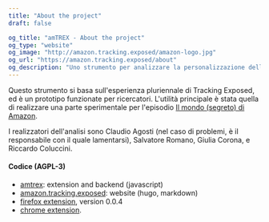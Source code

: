 ```yaml
---
title: "About the project"
draft: false

og_title: "amTREX - About the project"
og_type: "website"
og_image: "http://amazon.tracking.exposed/amazon-logo.jpg"
og_url: "https://amazon.tracking.exposed/about"
og_description: "Uno strumento per analizzare la personalizzazione delle esperienze d'acquisto"
---
```


Questo strumento si basa sull'esperienza pluriennale di Tracking Exposed, ed è un prototipo funzionate per ricercatori. L'utilità principale è stata quella di realizzare una parte sperimentale per l'episodio [Il mondo (segreto) di Amazon](https://www.rai.it/ufficiostampa/assets/template/us-articolo.html?ssiPath=/articoli/2019/12/Petrolio-ed126ca7-42a3-4752-a727-a6eeb1176895-ssi.html).

I realizzatori dell'analisi sono Claudio Agosti (nel caso di problemi, è il responsabile con il quale lamentarsi), Salvatore Romano, Giulia Corona, e Riccardo Coluccini.

#### Codice (AGPL-3)

* [amtrex](https://github.com/tracking-exposed/amtrex): extension and backend (javascript)
* [amazon.tracking.exposed](https://github.com/tracking-exposed/amazon.tracking.exposed): website (hugo, markdown)
* [firefox extension](http://amazon.tracking.exposed/bin/amtrex-0.0.4-fx.xpi), version 0.0.4
* [chrome extension](https://chrome.google.com/webstore/detail/amtrex/nopfdaeelmonpgdnoiknblckjkhjkecd).

